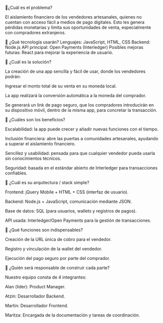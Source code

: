📌¿Cuál es el problema?

El aislamiento financiero de los vendedores artesanales, quienes no cuentan con acceso fácil a medios de pago digitales. Esto les genera pérdidas monetarias y limita sus oportunidades de venta, especialmente con compradores extranjeros.

📌 ¿Qué tecnología usarán?
Lenguajes: JavaScript, HTML, CSS
Backend: Node.js
API principal: Open Payments (Interledger)
Posibles mejoras futuras: React para mejorar la experiencia de usuario.

📌 ¿Cuál es la solución?

La creación de una app sencilla y fácil de usar, donde los vendedores podrán:

Ingresar el monto total de su venta en su moneda local.

La app realizará la conversión automática a la moneda del comprador.

Se generará un link de pago seguro, que los compradores introducirán en su dispositivo móvil, dentro de la misma app, para concretar la transacción.

📌 ¿Cuáles son los beneficios?

Escalabilidad: la app puede crecer y añadir nuevas funciones con el tiempo.

Inclusión financiera: abre las puertas a comunidades artesanales, ayudando a superar el aislamiento financiero.

Sencillez y usabilidad: pensada para que cualquier vendedor pueda usarla sin conocimientos técnicos.

Seguridad: basada en el estándar abierto de Interledger para transacciones confiables.

📌 ¿Cuál es su arquitectura / stack simple?

Frontend: jQuery Mobile + HTML + CSS (interfaz de usuario).

Backend: Node.js + JavaScript, comunicación mediante JSON.

Base de datos: SQL (para usuarios, wallets y registros de pagos).

API usada: Interledger/Open Payments para la gestión de transacciones.

📌 ¿Qué funciones son indispensables?

Creación de la URL única de cobro para el vendedor.

Registro y vinculación de la wallet del vendedor.

Ejecución del pago seguro por parte del comprador.

📌 ¿Quién será responsable de construir cada parte?

Nuestro equipo consta de 4 integrantes:

Alan (líder): Product Manager.

Atzin: Desarrollador Backend.

Martin: Desarrollador Frontend.

Maritza: Encargada de la documentación y tareas de coordinación.
